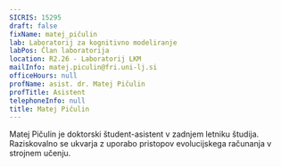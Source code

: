 ```yaml
---
SICRIS: 15295
draft: false
fixName: matej_pičulin
lab: Laboratorij za kognitivno modeliranje
labPos: Član laboratorija
location: R2.26 - Laboratorij LKM
mailInfo: matej.piculin@fri.uni-lj.si
officeHours: null
profName: asist. dr. Matej Pičulin
profTitle: Asistent
telephoneInfo: null
title: Matej Pičulin
---
```



Matej Pičulin je doktorski študent-asistent v zadnjem letniku študija. Raziskovalno se ukvarja z uporabo pristopov evolucijskega računanja v strojnem učenju.